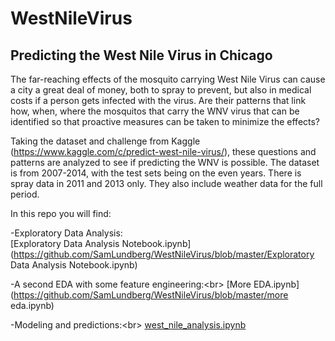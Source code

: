 # WestNileVirus
## Predicting the West Nile Virus in Chicago

The far-reaching effects of the mosquito carrying West Nile Virus can cause a city a great deal of money, both to spray to prevent, but also in medical costs if a person gets infected with the virus.  Are their patterns that link how, when, where the mosquitos that carry the WNV virus that can be identified so that proactive measures can be taken to minimize the effects?

Taking the dataset and challenge from Kaggle (https://www.kaggle.com/c/predict-west-nile-virus/), these questions and patterns are analyzed to see if predicting the WNV is possible.  The dataset is from 2007-2014, with the test sets being on the even years.  There is spray data in 2011 and 2013 only.  They also include weather data for the full period.  

In this repo you will find:

-Exploratory Data Analysis:<br/>
  [Exploratory Data Analysis Notebook.ipynb](https://github.com/SamLundberg/WestNileVirus/blob/master/Exploratory Data Analysis Notebook.ipynb)

-A second EDA with some feature engineering:<br\>
  [More EDA.ipynb](https://github.com/SamLundberg/WestNileVirus/blob/master/more eda.ipynb)

-Modeling and predictions:<br\>
  [west_nile_analysis.ipynb](https://github.com/SamLundberg/WestNileVirus/blob/master/west_nile_analysis.ipynb)
